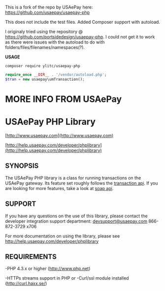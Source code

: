 This is a fork of the repo by USAePay here: https://github.com/usaepay/usaepay-php

This does not include the test files.
Added Composer support with autoload.

I originaly tried using the repository @ https://github.com/portsidedesign/usaepay-php. 
I could not get it to work as there were issues with the autoload to do with folders/files/filenames/namespaces(?).

**USAGE**

`composer require ylitc/usaepay-php`
```php
require_once __DIR__ . '/vendor/autoload.php';
$tran = new usaepay\umTransaction();
```

MORE INFO FROM USAePay
=================================

USAePay PHP Library
=================================

[http://www.usaepay.com](http://www.usaepay.com)

[http://help.usaepay.com/developer/phplibrary](http://help.usaepay.com/developer/phplibrary)

SYNOPSIS
--------
The USAePay PHP library is a class for running transactions on the USAePay
gateway.  Its feature set roughly follows the [transaction api](http://help.usaepay.com/developer/transaction).  If
you are looking for more features, take a look at [soap api](http://help.usaepay.com/developer/soap/).

SUPPORT
-------
If you have any questions on the use of this library, please contact
the developer integration support department:
   devsupport@usaepay.com
   866-872-3729 x706
   
For more documentation on using the library, please see
http://help.usaepay.com/developer/phplibrary



REQUIREMENTS
------------
-PHP 4.3.x or higher (http://www.php.net) 

-HTTPs streams support in PHP
or
-Curl/ssl module installed (http://curl.haxx.se/) 


